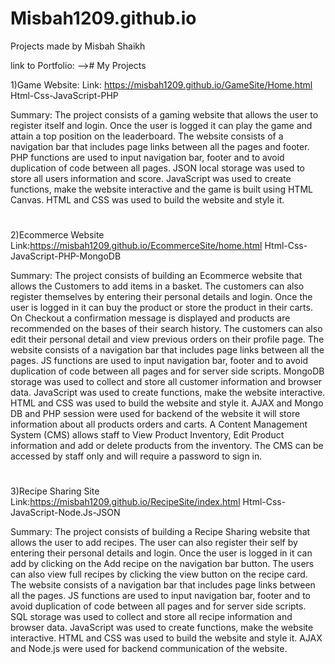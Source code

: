# Misbah1209.github.io
Projects made by Misbah Shaikh

link to Portfolio:
-->#
My Projects

1)Game Website:
Link: https://misbah1209.github.io/GameSite/Home.html
Html-Css-JavaScript-PHP

Summary:
The project consists of a gaming website that allows the user to register itself and login. 
Once the user is logged it can play the game and attain a top position on the leaderboard. 
The website consists of a navigation bar that includes page links between all the pages and footer. 
PHP functions are used to input navigation bar, footer and to avoid duplication of code between all pages. 
JSON local storage was used to store all users information and score.
JavaScript was used to create functions, make the website interactive and the game is built using HTML Canvas.
HTML and CSS was used to build the website and style it.

#
2)Ecommerce Website
Link:https://misbah1209.github.io/EcommerceSite/home.html
Html-Css-JavaScript-PHP-MongoDB

Summary:
The project consists of building an Ecommerce website that allows the Customers to add items in a basket.
The customers can also register themselves by entering their personal details and login. 
Once the user is logged in it can buy the product or store the product in their carts.
On Checkout a confirmation message is displayed and products are recommended on the bases of their search history. 
The customers can also edit their personal detail and view previous orders on their profile page.
The website consists of a navigation bar that includes page links between all the pages. 
JS functions are used to input navigation bar, footer and to avoid duplication of code between all pages and for server side scripts. 
MongoDB storage was used to collect and store all customer information and browser data. 
JavaScript was used to create functions, make the website interactive.
HTML and CSS was used to build the website and style it. 
AJAX and Mongo DB and PHP session were used for backend of the website it will store information about all products orders and carts. 
A Content Management System (CMS) allows staff to View Product Inventory, Edit Product information and add or delete products from the inventory.
The CMS can be accessed by staff only and will require a password to sign in.

#
3)Recipe Sharing Site
Link:https://misbah1209.github.io/RecipeSite/index.html
Html-Css-JavaScript-Node.Js-JSON

Summary:
The project consists of building a Recipe Sharing website that allows the user to add recipes. 
The user can also register their self by entering their personal details and login. 
Once the user is logged in it can add by clicking on the Add recipe on the navigation bar button. 
The users can also view full recipes by clicking the view button on the recipe card.
The website consists of a navigation bar that includes page links between all the pages. 
JS functions are used to input navigation bar, footer and to avoid duplication of code between all pages and for server side scripts. 
SQL storage was used to collect and store all recipe information and browser data. 
JavaScript was used to create functions, make the website interactive.
HTML and CSS was used to build the website and style it. 
AJAX and Node.js were used for backend communication of the website.
